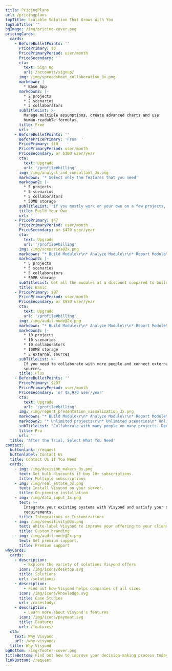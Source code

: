 ```yaml
---
title: PricingPlans
url: /pricingplans
topTitle: Scalable Solution That Grows With You
topSubTitle: ''
bgImage: /img/pricing-cover.png
pricingCards:
  cards:
    - BeforeBulletPoints: ''
      PricePrimary: $0
      PricePrimaryPeriod: user/month
      PriceSecondary: ''
      cta:
        text: Sign Up
        url: /accounts/signup/
      img: /img/spreadsheet_collaboration_3x.png
      markdown: |
        * Base App
      markdown2: |-
        * 2 projects
        * 2 scenarios
        * 2 collaborators
      subTitleList: >-
        Manage multiple assumptions, create advanced charts and use
        human-readable formulas.
      title: Free
      url: ''
    - BeforeBulletPoints: ''
      BeforePricePrimary: 'From  '
      PricePrimary: $10
      PricePrimaryPeriod: user/month
      PriceSecondary: or $100 user/year
      cta:
        text: Upgrade
        url: '/profile#billing'
      img: /img/analyst_and_consultant_3x.png
      markdown: '* Select only the features that you need'
      markdown2: |-
        * 5 projects
        * 5 scenarios
        * 5 collaborators
        * 50MB storage
      subTitleList: "If you mostly work on your own on a few projects, you can select only the features that you need.\r"
      title: Build Your Own
      url: ''
    - PricePrimary: $47
      PricePrimaryPeriod: user/month
      PriceSecondary: or $470 user/year
      cta:
        text: Upgrade
        url: '/profile#billing'
      img: /img/scenarios@2x.png
      markdown: "* Build Module\r\n* Analyze Module\r\n* Report Module\r\n"
      markdown2: |-
        * 5 projects
        * 5 scenarios
        * 5 collaborators
        * 50MB storage
      subTitleList: Get all the modules at a discount compared to building your own plan.
      title: Basic
    - PricePrimary: $97
      PricePrimaryPeriod: user/month
      PriceSecondary: or $970 user/year
      cta:
        text: Upgrade
        url: '/profile#billing'
      img: /img/audit-mode@2x.png
      markdown: "* Build Module\r\n* Analyze Module\r\n* Report Module\r\n"
      markdown2: |-
        * 10 projects
        * 10 scenarios
        * 10 collaborators
        * 100MB storage
        * 2 external sources
      subTitleList: >-
        If you need to collaborate with more people and connect external
        sources.
      title: Plus
    - BeforeBulletPoints: ''
      PricePrimary: $297
      PricePrimaryPeriod: user/month
      PriceSecondary: 'or $2,970 user/year'
      cta:
        text: Upgrade
        url: '/profile#billing'
      img: /img/report_presentation_visualization_3x.png
      markdown: "* Build Module\r\n* Analyze Module\r\n* Report Module\n* Selective Sharing\n* Public Link"
      markdown2: "* Unlimited projects\r\n* Unlimited scenarios\n* Unlimited collaborators\r\n* 1000MB storage\r\n* Unlimited external sources"
      subTitleList: "Collaborate with many people on many projects. Decide who can see and interact with specific worksheets and reports.\r\n"
      title: Pro
      url: ''
  title: 'After the Trial, Select What You Need'
contact:
  buttonlink: /request
  buttonlabel: Contact Us
  title: Contact Us If You Need
  cards:
    - img: /img/decision_makers_3x.png
      text: Get bulk discounts if buy 10+ subscriptions.
      title: Multiple subscriptions
    - img: /img/real_estate_3x.png
      text: Install Visyond on your server.
      title: On-premise installation
    - img: /img/data_input_3x.png
      text: >-
        Integrate your existing systems with Visyond and satisfy your specific
        requirements.
      title: Integrations or Customizations
    - img: /img/sensitivity@2x.png
      text: White-label Visyond to improve your offering to your clients.
      title: Custom branding
    - img: /img/audit-mode@2x.png
      text: Get premium support.
      title: Premium support
whyCards:
  cards:
    - description:
        - Explore the variety of solutions Visyond offers
      icon: /img/icons/desktop.svg
      title: Solutions
      url: /solutions/
    - description:
        - Find out how Visyond helps companies of all sizes
      icon: /img/icons/knowledge.svg
      title: Case Studies
      url: /casestudy/
    - description:
        - Learn more about Visyond's features
      icon: /img/icons/payment.svg
      title: Features
      url: /features/
  cta:
    text: Why Visyond
    url: /why-visyond/
  title: Why Visyond
bgBottom: /img/footer-cover.png
titleBottom: Find out how to improve your decision-making process today
linkBottom: /request
---
```


